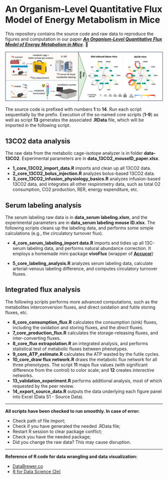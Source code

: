 <h1><strong>An Organism-Level Quantitative Flux Model of Energy Metabolism in Mice</strong></h1>

This repository contains the source code and raw data to reproduce the figures and computation in our paper [***An Organism-Level Quantitative Flux Model of Energy Metabolism in Mice***](https://www.biorxiv.org/content/10.1101/2024.02.11.579776v2). 🌟

![](https://github.com/yuanboFaith/flux-model-energy-metabolism/blob/main/github%20summary%20figure.png?raw=true)


The source code is prefixed with numbers **1** to **14**. Run each script sequentially by the prefix. Execution of the so-named core scripts (**1-9**) as well as script **13** generates the associated **.RData** file, which will be imported in the following script.

## **13CO2 data analysis**

The raw data from the metabolic cage-isotope analyzer is in folder **data-13CO2**. Experimental parameters are in **data_13CO2_mouseID_paper.xlsx**. 

- **1_core_13CO2_import_data.R** imports and clean up all 13CO2 data.
- **2_core_13CO2_bolus_injection.R** analyzes bolus-based 13CO2 data.
- **3_core_13CO2_infusion_physiology_basics.R** analyzes infusion-based 13CO2 data, and integrates all other respirometry data, such as total O2 consumption, CO2 production, RER, energy expenditure, etc. 

## **Serum labeling analysis**

The serum labeling raw data is in **data_serum labeling.xlsm**, and the experimental parameters are in **data_serum labeling mouse ID.xlsx**. The following scripts cleans up the labeling data, and performs some simple calculations (e.g., the circulatory turnover flux).  

- **4_core_serum_labeling_import data.R** imports and tidies up all 13C-serum labeling data, and performs natural abundance correction. It employs a homemade mini-package **vivoFlux** (wrapper of **[Accucor](https://github.com/XiaoyangSu/AccuCor)**)

- **5_core_labeling_analysis.R** analyzes serum labeling data, calculate arterial-venous labeling difference, and computes circulatory turnover fluxes.


## **Integrated flux analysis**

The following scripts performs more advanced computations, such as the metabolites interconversion fluxes, and direct oxidation and futile storing fluxes, etc. 

- **6_core_consumption_flux.R** calculates the consumption (sink) fluxes, including the oxidation and storing fluxes, and the *direct* fluxes. 
- **7_core_production_flux.R** calculates the storage-releasing fluxes, and inter-converting fluxes. 
- **8_core_flux extrapolation.R** an integrated analysis, and performs statistical test of metabolic fluxes between phenotypes.
- **9_core_ATP_estimate.R** calculates the ATP wasted by the futile cycles. 
- **10_core_draw flux network.R** draws the metabolic flux network for all three phenotypes. The script **11** maps flux values (with significant difference from the control) to color scale; and **12** creates *interactive* networks. 
- **13_validation_experiment.R** performs additional analysis, most of which requested by the peer review.
- **14_export_source_data.R** outputs the data underlying each figure panel into Excel (Data S1 - Source Data). 

----

**All scripts have been checked to run smoothly. In case of error:**

- Check path of file import;
- Check if you have generated the needed .RData file;
- Restart R session to clear package conflict;
- Check you have the needed package;
- Did you change the raw data? This may cause disruption. 


----

**Reference of R code for data wrangling and data visualization:**

- [DataBrewer.co](https://databrewer.co/) 
- [R for Data Science (2e)](https://r4ds.hadley.nz/)


